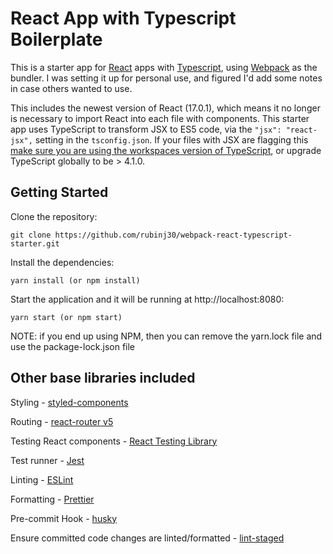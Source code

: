 # React App with Typescript Boilerplate
This is a starter app for [React](reactjs.org) apps with [Typescript](typescriptlang.org), using [Webpack](webpackjs.org) as the bundler. I was setting it up for personal use, and figured I'd add some notes in case others wanted to use. 

This includes the newest version of React (17.0.1), which means it no longer is necessary to import React into each file with components. This starter app uses TypeScript to transform JSX to ES5 code, via the `"jsx": "react-jsx",` setting in the `tsconfig.json`. If your files with JSX are flagging this [make sure you are using the workspaces version of TypeScript](https://code.visualstudio.com/docs/typescript/typescript-compiling#_using-newer-typescript-versions), or upgrade TypeScript globally to be > 4.1.0. 

## Getting Started

Clone the repository:
```
git clone https://github.com/rubinj30/webpack-react-typescript-starter.git
```

Install the dependencies:
```
yarn install (or npm install)
```

Start the application and it will be running at http://localhost:8080:
```
yarn start (or npm start)
```
NOTE: if you end up using NPM, then you can remove the yarn.lock file and use the package-lock.json file

## Other base libraries included 
Styling - [styled-components](https://www.styled-components.com/) 

Routing - [react-router v5](reactrouter.com)

Testing React components - [React Testing Library](https://testing-library.com/docs/react-testing-library/intro/) 

Test runner - [Jest](https://jestjs.io)

Linting - [ESLint](eslint.org)

Formatting - [Prettier](prettier.io)

Pre-commit Hook - [husky](https://github.com/typicode/husky#readme)

Ensure committed code changes are linted/formatted - [lint-staged](https://github.com/okonet/lint-staged)
